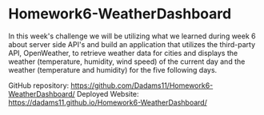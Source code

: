 # Homework6-WeatherDashboard
In this week's challenge we will be utilizing what we learned during week 6 about server side API's and build an application that utilizes the third-party API, OpenWeather, to retrieve weather data for cities and displays the weather (temperature, humidity, wind speed) of the current day and the weather (temperature and humidity) for the five following days.

GitHub repository: https://github.com/Dadams11/Homework6-WeatherDashboard/
Deployed Website:  https://dadams11.github.io/Homework6-WeatherDashboard/
